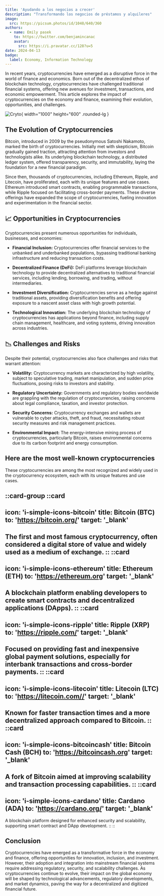 ```yaml
---
title: 'Ayudando a los negocios a crecer'
description: "Transformando los negocios de préstamos y alquileres"
image:
  src: https://picsum.photos/id/1048/640/360
authors:
  - name: Emily pasek
    to: https://twitter.com/benjamincanac
    avatar:
      src: https://i.pravatar.cc/128?u=5
date: 2024-04-13
badge:
  label: Economy, Information Technology
---
```


In recent years, cryptocurrencies have emerged as a disruptive force in the world of finance and economics. Born out of the decentralized ethos of blockchain technology, cryptocurrencies have challenged traditional financial systems, offering new avenues for investment, transactions, and economic empowerment. This article explores the impact of cryptocurrencies on the economy and finance, examining their evolution, opportunities, and challenges.

![Cryto](https://source.unsplash.com/random/1000x600/?crypto){ width="1000" height="600" .rounded-lg }

## The Evolution of Cryptocurrencies

Bitcoin, introduced in 2009 by the pseudonymous Satoshi Nakamoto, marked the birth of cryptocurrencies. Initially met with skepticism, Bitcoin gradually gained traction, attracting attention from investors and technologists alike. Its underlying blockchain technology, a distributed ledger system, offered transparency, security, and immutability, laying the foundation for a new financial paradigm.

Since then, thousands of cryptocurrencies, including Ethereum, Ripple, and Litecoin, have proliferated, each with its unique features and use cases. Ethereum introduced smart contracts, enabling programmable transactions, while Ripple focused on facilitating cross-border payments. These diverse offerings have expanded the scope of cryptocurrencies, fueling innovation and experimentation in the financial sector.

## 📈 Opportunities in Cryptocurrencies

Cryptocurrencies present numerous opportunities for individuals, businesses, and economies:

- **Financial Inclusion:** Cryptocurrencies offer financial services to the unbanked and underbanked populations, bypassing traditional banking infrastructure and reducing transaction costs.

- **Decentralized Finance (DeFi):** DeFi platforms leverage blockchain technology to provide decentralized alternatives to traditional financial services, including lending, borrowing, and trading, without intermediaries.

- **Investment Diversification:** Cryptocurrencies serve as a hedge against traditional assets, providing diversification benefits and offering exposure to a nascent asset class with high growth potential.

- **Technological Innovation:** The underlying blockchain technology of cryptocurrencies has applications beyond finance, including supply chain management, healthcare, and voting systems, driving innovation across industries.

## 📉 Challenges and Risks

Despite their potential, cryptocurrencies also face challenges and risks that warrant attention:

- **Volatility:** Cryptocurrency markets are characterized by high volatility, subject to speculative trading, market manipulation, and sudden price fluctuations, posing risks to investors and stability.

- **Regulatory Uncertainty:** Governments and regulatory bodies worldwide are grappling with the regulation of cryptocurrencies, raising concerns about legal compliance, taxation, and investor protection.

- **Security Concerns:** Cryptocurrency exchanges and wallets are vulnerable to cyber attacks, theft, and fraud, necessitating robust security measures and risk management practices.

- **Environmental Impact:** The energy-intensive mining process of cryptocurrencies, particularly Bitcoin, raises environmental concerns due to its carbon footprint and energy consumption.


## Here are the most well-known cryptocurrencies

These cryptocurrencies are among the most recognized and widely used in the cryptocurrency ecosystem, each with its unique features and use cases.

::card-group
  ::card
  ---
  icon: 'i-simple-icons-bitcoin'
  title: Bitcoin (BTC)
  to: 'https://bitcoin.org/'
  target: '_blank'
  ---
  The first and most famous cryptocurrency, often considered a digital store of value and widely used as a medium of exchange.
  ::
  ::card
  ---
  icon: 'i-simple-icons-ethereum'
  title: Ethereum (ETH)
  to: 'https://ethereum.org'
  target: '_blank'
  ---
  A blockchain platform enabling developers to create smart contracts and decentralized applications (DApps).
  ::
  ::card
  ---
  icon: 'i-simple-icons-ripple'
  title: Ripple (XRP)
  to: 'https://ripple.com/'
  target: '_blank'
  ---
  Focused on providing fast and inexpensive global payment solutions, especially for interbank transactions and cross-border payments.
  ::
  ::card
  ---
  icon: 'i-simple-icons-litecoin'
  title: Litecoin (LTC)
  to: 'https://litecoin.com//'
  target: '_blank'
  ---
  Known for faster transaction times and a more decentralized approach compared to Bitcoin.
  ::
  ::card
  ---
  icon: 'i-simple-icons-bitcoincash'
  title: Bitcoin Cash (BCH)
  to: 'https://bitcoincash.org'
  target: '_blank'
  ---
  A fork of Bitcoin aimed at improving scalability and transaction processing capabilities.
  ::
  ::card
  ---
  icon: 'i-simple-icons-cardano'
  title: Cardano (ADA)
  to: 'https://cardano.org/'
  target: '_blank'
  ---
  A blockchain platform designed for enhanced security and scalability, supporting smart contract and DApp development.
  ::
::

## Conclusion

Cryptocurrencies have emerged as a transformative force in the economy and finance, offering opportunities for innovation, inclusion, and investment. However, their adoption and integration into mainstream financial systems require addressing regulatory, security, and scalability challenges. As cryptocurrencies continue to evolve, their impact on the global economy will be shaped by technological advancements, regulatory developments, and market dynamics, paving the way for a decentralized and digitized financial future.
